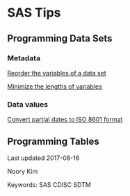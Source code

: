 # SAS Tips


## Programming Data Sets

### Metadata

[Reorder the variables of a data set](dataset-variables-reorder.md)

[Minimize the lengths of variables](dataset-variables-lengths-minimize.md)

### Data values

[Convert partial dates to ISO 8601 format](../sas-convert-partial-dates)



## Programming Tables



Last updated 2017-08-16

Noory Kim

Keywords: SAS CDISC SDTM 
